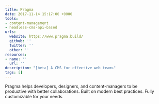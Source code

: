 ```yaml
---
title: Pragma
date: 2017-11-14 15:17:00 +0000
tools:
- content-management
- headless-cms-api-based
urls:
  website: https://www.pragma.build/
  github: ''
  twitter: ''
  other: ''
resources:
- name: ''
  url: ''
description: "[beta] A CMS for effective web teams"
tags: []
---
```

Pragma helps developers, designers, and content-managers to be productive with better collaborations. Built on modern best practices. Fully customizable for your needs.
